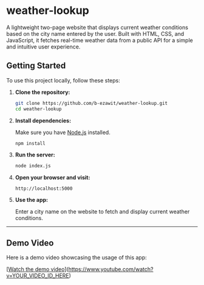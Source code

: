 
# weather-lookup

A lightweight two-page website that displays current weather conditions based on the city name entered by the user. Built with HTML, CSS, and JavaScript, it fetches real-time weather data from a public API for a simple and intuitive user experience.

## Getting Started

To use this project locally, follow these steps:

1. **Clone the repository:**

   ```bash
   git clone https://github.com/b-ezawit/weather-lookup.git
   cd weather-lookup
   ```

2. **Install dependencies:**

   Make sure you have [Node.js](https://nodejs.org/) installed.

   ```bash
   npm install
   ```

3. **Run the server:**

   ```bash
   node index.js
   ```

4. **Open your browser and visit:**

   ```
   http://localhost:5000
   ```

5. **Use the app:**

   Enter a city name on the website to fetch and display current weather conditions.

---

## Demo Video

Here is a demo video showcasing the usage of this app:

[[Watch the demo video](https://www.awesomescreenshot.com/video/45704263?key=b24a9b8f39ae4099edef395a1c9d06bf)](https://www.youtube.com/watch?v=YOUR_VIDEO_ID_HERE)
```
